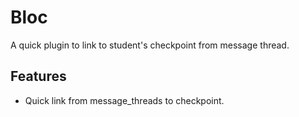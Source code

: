 # Bloc

A quick plugin to link to student's checkpoint from message thread.

## Features

* Quick link from message_threads to checkpoint.